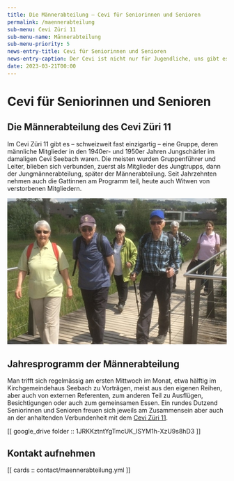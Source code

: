 ```yaml
---
title: Die Männerabteilung – Cevi für Seniorinnen und Senioren
permalink: /maennerabteilung
sub-menu: Cevi Züri 11
sub-menu-name: Männerabteilung
sub-menu-priority: 5
news-entry-title: Cevi für Seniorinnen und Senioren
news-entry-caption: Der Cevi ist nicht nur für Jugendliche, uns gibt es auch für Senioren!
date: 2023-03-21T00:00
---
```


# Cevi für Seniorinnen und Senioren

## Die Männerabteilung des Cevi Züri 11

Im Cevi Züri 11 gibt es – schweizweit fast einzigartig – eine Gruppe, deren
männliche Mitglieder in den 1940er- und 1950er Jahren Jungschärler im damaligen
Cevi Seebach waren. Die meisten wurden Gruppenführer und Leiter, blieben sich
verbunden, zuerst als Mitglieder des Jungtrupps, dann der Jungmännerabteilung,
später der Männerabteilung. Seit Jahrzehnten nehmen auch die Gattinnen am
Programm teil, heute auch Witwen von verstorbenen Mitgliedern.

![Maibummel: Pfäffikon - Junckerhof - Aathal](/assets/Maennerabteilung.jpg)

## Jahresprogramm der Männerabteilung

Man trifft sich regelmässig am ersten Mittwoch im Monat, etwa hälftig im
Kirchgemeindehaus Seebach zu Vorträgen, meist aus den eigenen Reihen, aber
auch von externen Referenten, zum anderen Teil zu Ausflügen, Besichtigungen oder
auch zum gemeinsamen Essen. Ein rundes Dutzend Seniorinnen und Senioren
freuen sich jeweils am Zusammensein aber auch an der anhaltenden Verbundenheit
mit dem [Cevi Züri 11](/ueber-uns).

[[ google_drive folder :: 1JRKKztntYgTmcUK_ISYM1h-XzU9s8hD3 ]]


## Kontakt aufnehmen

[[ cards :: contact/maennerabteilung.yml ]]